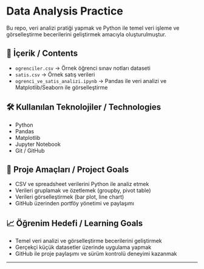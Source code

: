 # Data Analysis Practice

Bu repo, veri analizi pratiği yapmak ve Python ile temel veri işleme ve görselleştirme becerilerini geliştirmek amacıyla oluşturulmuştur.  

## 📂 İçerik / Contents
- `ogrenciler.csv` → Örnek öğrenci sınav notları dataseti  
- `satis.csv` → Örnek satış verileri  
- `ogrenci_ve_satis_analizi.ipynb` → Pandas ile veri analizi ve Matplotlib/Seaborn ile görselleştirme  

## 🛠️ Kullanılan Teknolojiler / Technologies
- Python
- Pandas
- Matplotlib
- Jupyter Notebook
- Git / GitHub

## 🎯 Proje Amaçları / Project Goals
- CSV ve spreadsheet verilerini Python ile analiz etmek  
- Verileri gruplamak ve özetlemek (groupby, pivot table)  
- Verileri görselleştirmek (bar plot, line chart)  
- GitHub üzerinden portföy yönetimi ve paylaşımı  

## 📈 Öğrenim Hedefi / Learning Goals
- Temel veri analizi ve görselleştirme becerilerini geliştirmek  
- Gerçekçi küçük datasetler üzerinde uygulama yapmak  
- GitHub ile proje paylaşımı ve sürüm kontrolü deneyimi kazanmak  

---

